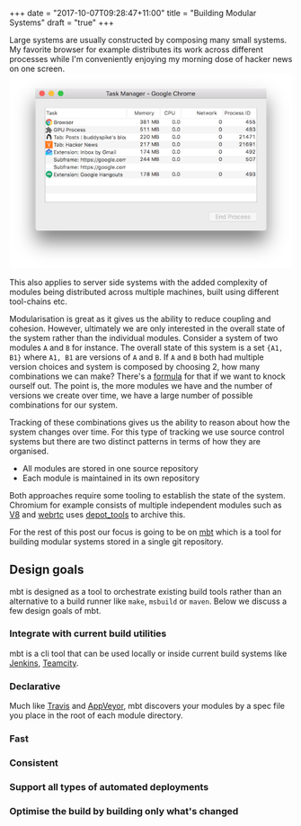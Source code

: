 +++
date = "2017-10-07T09:28:47+11:00"
title = "Building Modular Systems"
draft = "true"
+++

Large systems are usually constructed by composing many small systems. My favorite 
browser for example distributes its work across different processes while
I'm conveniently enjoying my morning dose of hacker news on one screen. ![Chromium task manager](/img/chromium-task-manager.png)

This also applies to server side systems with the added complexity of 
modules being distributed across multiple machines, built using different 
tool-chains etc.

Modularisation is great as it gives us the ability to reduce coupling and 
cohesion. However, ultimately we are only interested in the overall 
state of the system rather than the individual modules. Consider a system of 
two modules `A` and `B` for instance. The overall state of this system is a set 
`{A1, B1}` where `A1, B1` are versions of `A` and `B`. If `A` and `B`
both had multiple version choices and system is composed by choosing 2, how 
many combinations we can make? There's a [formula](http://mathworld.wolfram.com/BinomialCoefficient.html) for that if we 
want to knock ourself out. The point is,
the more modules we have and the number of versions we create over time, 
we have a large number of possible combinations for our system.

Tracking of these combinations gives us the ability to reason about how 
the system changes over time. For this type of tracking we use source control 
systems but there are two distinct patterns in terms of how they are organised.

- All modules are stored in one source repository
- Each module is maintained in its own repository

Both approaches require some tooling to establish the state of the system.
Chromium for example consists of multiple independent modules 
such as [V8](https://chromium.googlesource.com/v8/v8.git) and [webrtc](https://webrtc.googlesource.com/src.git) uses [depot_tools](https://chromium.googlesource.com/chromium/tools/depot_tools/+/master/fetch.py) to archive this.    
 
For the rest of this post our focus is going to be on [mbt](https://github.com/buddyspike/mbt) which 
is a tool for building modular systems stored in a single git repository.

## Design goals
mbt is designed as a tool to orchestrate existing build tools rather than
an alternative to a build runner like `make`, `msbuild` or `maven`. Below we 
discuss a few design goals of mbt.

### Integrate with current build utilities
mbt is a cli tool that can be used locally or inside current build systems like [Jenkins](https://jenkins.io), [Teamcity](https://www.jetbrains.com/teamcity/).

### Declarative 
  
Much like [Travis](https://travis-ci.org) and [AppVeyor](https://www.appveyor.com/), mbt 
discovers your modules by a spec file you place in the root of each module directory.


### Fast
### Consistent

### Support all types of automated deployments
### Optimise the build by building only what's changed 